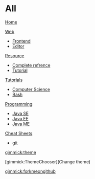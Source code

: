 # All

[Home](index.md)

[Web]()

  * [Frontend](web/frontend.md)
  * [Editor](web/editor.md)
  
[Resource]()

  * [Complete refrence](res/ref.md)
  * [Tutorial](res/tut.md)

[Tutorials]()

  * [Computer Science](tut/cs.md)
  * [Bash](tut/bash.md)
  
[Programming]()

  * [Java SE](prog/j2se.md)
  * [Java EE](prog/j2ee.md)
  * [Java ME](prog/j2me.md)
  
  [Cheat Sheets]()
  * [git](cheet/index.md)
  

[gimmick:theme](readable)

[gimmick:ThemeChooser](Change theme)

[gimmick:forkmeongithub](http://github.com/ghaseminya/all)
